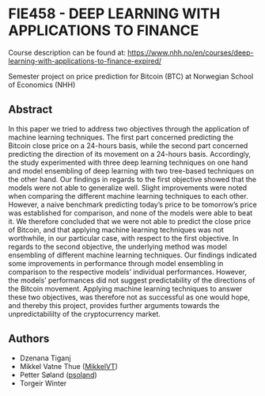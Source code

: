 # FIE458 - DEEP LEARNING WITH APPLICATIONS TO FINANCE 

Course description can be found at: https://www.nhh.no/en/courses/deep-learning-with-applications-to-finance-expired/

Semester project on price prediction for Bitcoin (BTC) at Norwegian School of Economics (NHH)

## Abstract
In this paper we tried to address two objectives through the application of machine learning techniques. The first part concerned predicting the Bitcoin close price on a 24-hours basis, while the second part concerned predicting the direction of its movement on a 24-hours basis. Accordingly, the study experimented with three deep learning techniques on one hand and model ensembling of deep learning with two tree-based techniques on the other hand. Our findings in regards to the first objective showed that the models were not able to generalize well. Slight improvements were noted when comparing the different machine learning techniques to each other. However, a naive benchmark predicting today’s price to be tomorrow’s price was established for comparison, and none of the models were able to beat it. We therefore concluded that we were not able to predict the close price of Bitcoin, and that applying machine learning techniques was not worthwhile, in our particular case, with respect to the first objective. In regards to the second objective, the underlying method was model ensembling of different machine learning techniques. Our findings indicated some improvements in performance through model ensembling in comparison to the respective models’ individual performances. However, the models’ performances did not suggest predictability of the directions of the Bitcoin movement. Applying machine learning techniques to answer these two objectives, was therefore not as successful as one would hope, and thereby this project, provides further arguments towards the unpredictabililty of the cryptocurrency market.

## Authors
* Dzenana Tiganj
* Mikkel Vatne Thue ([MikkelVT](https://github.com/MikkelVT))
* Petter Søland ([psoland](https://github.com/psoland))
* Torgeir Winter
